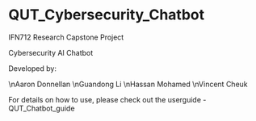 # QUT_Cybersecurity_Chatbot

IFN712 Research Capstone Project

Cybersecurity AI Chatbot

Developed by: 

\nAaron Donnellan 
\nGuandong Li
\nHassan Mohamed
\nVincent Cheuk



For details on how to use, please check out the userguide - QUT_Chatbot_guide 
